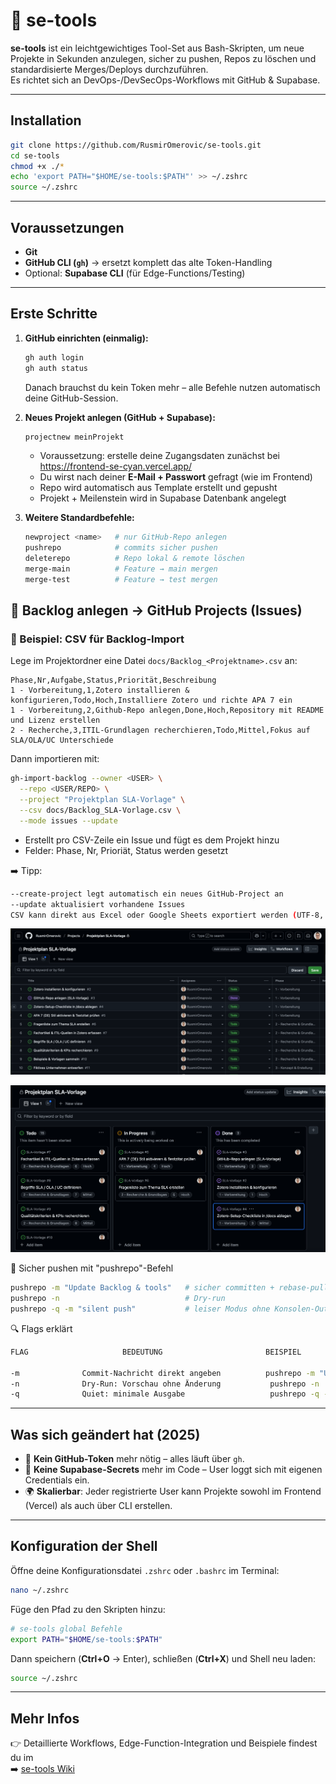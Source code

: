 # 🧰 se-tools

**se-tools** ist ein leichtgewichtiges Tool-Set aus Bash-Skripten, um neue Projekte in Sekunden anzulegen, sicher zu pushen, Repos zu löschen und standardisierte Merges/Deploys durchzuführen.  
Es richtet sich an DevOps-/DevSecOps-Workflows mit GitHub & Supabase.

---

## Installation

```bash
git clone https://github.com/RusmirOmerovic/se-tools.git
cd se-tools
chmod +x ./*
echo 'export PATH="$HOME/se-tools:$PATH"' >> ~/.zshrc
source ~/.zshrc
```

---

## Voraussetzungen

- **Git**  
- **GitHub CLI (`gh`)** → ersetzt komplett das alte Token-Handling  
- Optional: **Supabase CLI** (für Edge-Functions/Testing)  

---

## Erste Schritte

1. **GitHub einrichten (einmalig):**
   ```bash
   gh auth login
   gh auth status
   ```
   Danach brauchst du kein Token mehr – alle Befehle nutzen automatisch deine GitHub-Session.

2. **Neues Projekt anlegen (GitHub + Supabase):**
   ```bash
   projectnew meinProjekt
   ```
   - Voraussetzung: erstelle deine Zugangsdaten zunächst 
      bei https://frontend-se-cyan.vercel.app/
   - Du wirst nach deiner **E-Mail + Passwort** gefragt (wie im Frontend)  
   - Repo wird automatisch aus Template erstellt und gepusht  
   - Projekt + Meilenstein wird in Supabase Datenbank angelegt  

3. **Weitere Standardbefehle:**
   ```bash
   newproject <name>   # nur GitHub-Repo anlegen
   pushrepo            # commits sicher pushen
   deleterepo          # Repo lokal & remote löschen
   merge-main          # Feature → main mergen
   merge-test          # Feature → test mergen
   ```
## 🧩 Backlog anlegen → GitHub Projects (Issues)

### 📄 Beispiel: CSV für Backlog-Import

Lege im Projektordner eine Datei `docs/Backlog_<Projektname>.csv` an:

```csv
Phase,Nr,Aufgabe,Status,Priorität,Beschreibung
1 - Vorbereitung,1,Zotero installieren & konfigurieren,Todo,Hoch,Installiere Zotero und richte APA 7 ein
1 - Vorbereitung,2,Github-Repo anlegen,Done,Hoch,Repository mit README und Lizenz erstellen
2 - Recherche,3,ITIL-Grundlagen recherchieren,Todo,Mittel,Fokus auf SLA/OLA/UC Unterschiede
```

Dann importieren mit:

```bash
gh-import-backlog --owner <USER> \
  --repo <USER/REPO> \
  --project "Projektplan SLA-Vorlage" \
  --csv docs/Backlog_SLA-Vorlage.csv \
  --mode issues --update
  ```

- Erstellt pro CSV-Zeile ein Issue und fügt es dem Projekt hinzu
- Felder: Phase, Nr, Prioriät, Status werden gesetzt


➡️ Tipp:

```bash
--create-project legt automatisch ein neues GitHub-Project an
--update aktualisiert vorhandene Issues
CSV kann direkt aus Excel oder Google Sheets exportiert werden (UTF-8, Komma-getrennt)
```


![table](images/table-view.png)

![kanban-board](images/kanban-view.png)

📨 Sicher pushen mit "pushrepo"-Befehl
```bash
pushrepo -m "Update Backlog & tools"   # sicher committen + rebase-pull + push
pushrepo -n                            # Dry-run
pushrepo -q -m "silent push"           # leiser Modus ohne Konsolen-Output
```
🔍 Flags erklärt
```bash
FLAG	                 BEDEUTUNG                       BEISPIEL

-m	            Commit-Nachricht direkt angeben	         pushrepo -m "Update Scripts"
-n	            Dry-Run: Vorschau ohne Änderung           pushrepo -n
-q	            Quiet: minimale Ausgabe	                  pushrepo -q -m "silent push"
```
---

## Was sich geändert hat (2025)

- 🔑 **Kein GitHub-Token** mehr nötig – alles läuft über `gh`.  
- 🔐 **Keine Supabase-Secrets** mehr im Code – User loggt sich mit eigenen Credentials ein.  
- 🌍 **Skalierbar**: Jeder registrierte User kann Projekte sowohl im Frontend (Vercel) als auch über CLI erstellen.  

---

## Konfiguration der Shell

Öffne deine Konfigurationsdatei `.zshrc` oder `.bashrc` im Terminal:
```bash
nano ~/.zshrc
```

Füge den Pfad zu den Skripten hinzu:
```bash
# se-tools global Befehle
export PATH="$HOME/se-tools:$PATH"
```

Dann speichern (**Ctrl+O** → Enter), schließen (**Ctrl+X**) und Shell neu laden:
```bash
source ~/.zshrc
```

---

## Mehr Infos

👉 Detaillierte Workflows, Edge-Function-Integration und Beispiele findest du im  
➡️ [se-tools Wiki](https://github.com/RusmirOmerovic/se-tools/wiki)
